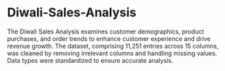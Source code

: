 # Diwali-Sales-Analysis
The Diwali Sales Analysis examines customer demographics, product purchases, and order trends to enhance customer experience and drive revenue growth. The dataset, comprising 11,251 entries across 15 columns, was cleaned by removing irrelevant columns and handling missing values. Data types were standardized to ensure accurate analysis.
